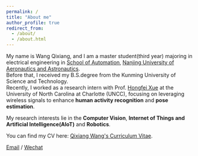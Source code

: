 ```yaml
---
permalink: /
title: "About me"
author_profile: true
redirect_from: 
  - /about/
  - /about.html
---
```


My name is Wang Qixiang, and I am a master student(third year) majoring in electrical engineering in [School of Automation](https://cae.nuaa.edu.cn/), [Nanjing University of Aeronautics and Astronautics](http://nuaa.edu.cn/).\
Before that, I received my B.S.degree from the Kunming University of Science and Technology.\
Recently, I worked as a research intern with Prof. [Hongfei Xue](https://havocfixer.github.io/) at the University of North Carolina at Charlotte (UNCC), focusing on leveraging wireless signals to enhance **human activity recognition** and **pose estimation**.

My research interests lie in the **Computer Vision**, **Internet of Things and Artificial Intelligence(AIoT)** and **Robotics**.


You can find my CV here: [Qixiang Wang's Curriculum Vitae](../assets/Qixiang_Wang_CV.pdf).

[Email](mailto:brucewang258@gmail.com) / [Wechat](../images/wechat.png)
